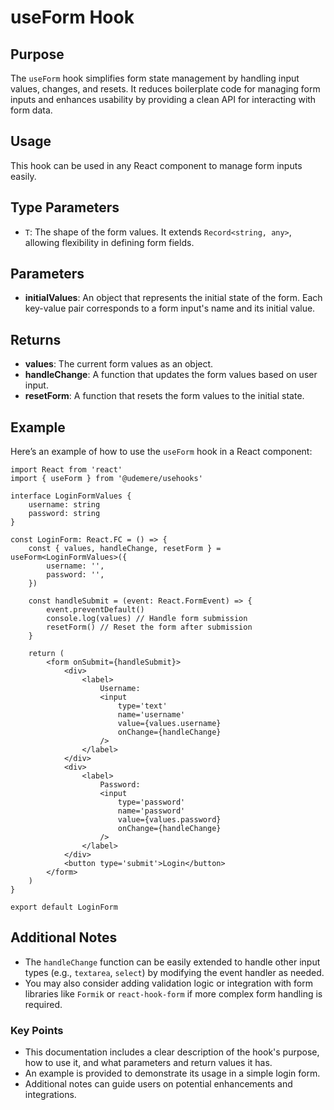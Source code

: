 # useForm Hook

## Purpose

The `useForm` hook simplifies form state management by handling input values, changes, and resets. It reduces boilerplate code for managing form inputs and enhances usability by providing a clean API for interacting with form data.

## Usage

This hook can be used in any React component to manage form inputs easily.

## Type Parameters

- `T`: The shape of the form values. It extends `Record<string, any>`, allowing flexibility in defining form fields.

## Parameters

- **initialValues**: An object that represents the initial state of the form. Each key-value pair corresponds to a form input's name and its initial value.

## Returns

- **values**: The current form values as an object.
- **handleChange**: A function that updates the form values based on user input.
- **resetForm**: A function that resets the form values to the initial state.

## Example

Here’s an example of how to use the `useForm` hook in a React component:

```tsx
import React from 'react'
import { useForm } from '@udemere/usehooks'

interface LoginFormValues {
	username: string
	password: string
}

const LoginForm: React.FC = () => {
	const { values, handleChange, resetForm } = useForm<LoginFormValues>({
		username: '',
		password: '',
	})

	const handleSubmit = (event: React.FormEvent) => {
		event.preventDefault()
		console.log(values) // Handle form submission
		resetForm() // Reset the form after submission
	}

	return (
		<form onSubmit={handleSubmit}>
			<div>
				<label>
					Username:
					<input
						type='text'
						name='username'
						value={values.username}
						onChange={handleChange}
					/>
				</label>
			</div>
			<div>
				<label>
					Password:
					<input
						type='password'
						name='password'
						value={values.password}
						onChange={handleChange}
					/>
				</label>
			</div>
			<button type='submit'>Login</button>
		</form>
	)
}

export default LoginForm
```

## Additional Notes

- The `handleChange` function can be easily extended to handle other input types (e.g., `textarea`, `select`) by modifying the event handler as needed.
- You may also consider adding validation logic or integration with form libraries like `Formik` or `react-hook-form` if more complex form handling is required.

### Key Points

- This documentation includes a clear description of the hook's purpose, how to use it, and what parameters and return values it has.
- An example is provided to demonstrate its usage in a simple login form.
- Additional notes can guide users on potential enhancements and integrations.
